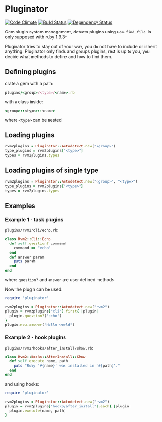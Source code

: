 # Pluginator

[![Code Climate](https://codeclimate.com/github/rvm/pluginator.png)](https://codeclimate.com/github/rvm/pluginator)
[![Build Status](https://travis-ci.org/rvm/pluginator.png?branch=master)](https://travis-ci.org/rvm/pluginator)
[![Dependency Status](https://gemnasium.com/rvm/pluginator.png)](https://gemnasium.com/rvm/pluginator)

Gem plugin system management, detects plugins using `Gem.find_file`.
Is only supposed with ruby 1.9.3+

Pluginator tries to stay out of your way, you do not have to include or inherit anything.
Pluginator only finds and groups plugins, rest is up to you,
you decide what methods to define and how to find them.

## Defining plugins

crate a gem with a path:

```ruby
plugins/<group>/<type>/<name>.rb
```

with a class inside:

```ruby
<group>::<type>::<name>
```

where `<type>` can be nested

## Loading plugins

```ruby
rvm2plugins = Pluginator::Autodetect.new("<group>")
type_plugins = rvm2plugins["<type>"]
types = rvm2plugins.types
```

## Loading plugins of single type

```ruby
rvm2plugins = Pluginator::Autodetect.new("<group>", "<type>")
type_plugins = rvm2plugins["<type>"]
types = rvm2plugins.types
```

## Examples

### Example 1 - task plugins

`plugins/rvm2/cli/echo.rb`:

```ruby
class Rvm2::Cli::Echo
  def self.question? command
    command == "echo"
  end
  def answer param
    puts param
  end
end
```

where `question?` and `answer` are user defined methods

Now the plugin can be used:

```ruby
require 'pluginator'

rvm2plugins = Pluginator::Autodetect.new("rvm2")
plugin = rvm2plugins["cli"].first{ |plugin|
  plugin.question?('echo')
}
plugin.new.answer("Hello world")
```

### Example 2 - hook plugins

`plugins/rvm2/hooks/after_install/show.rb`:

```ruby
class Rvm2::Hooks::AfterInstall::Show
  def self.execute name, path
    puts "Ruby '#{name}' was installed in '#{path}'."
  end
end
```

and using hooks:

```ruby
require 'pluginator'

rvm2plugins = Pluginator::Autodetect.new("rvm2")
plugin = rvm2plugins["hooks/after_install"].each{ |plugin|
  plugin.execute(name, path)
}
```
